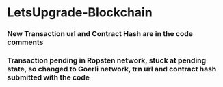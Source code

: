 # LetsUpgrade-Blockchain

### New Transaction url and Contract Hash are in the code comments

### Transaction pending in Ropsten network, stuck at pending state, so changed to Goerli network, trn url and contract hash submitted with the code

